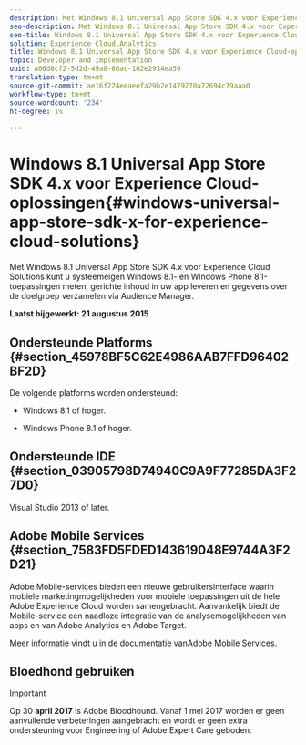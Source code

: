 ```yaml
---
description: Met Windows 8.1 Universal App Store SDK 4.x voor Experience Cloud Solutions kunt u systeemeigen Windows 8.1- en Windows Phone 8.1-toepassingen meten, gerichte inhoud binnen uw app leveren en gegevens over het publiek verzamelen en benutten via Audience Manager.
seo-description: Met Windows 8.1 Universal App Store SDK 4.x voor Experience Cloud Solutions kunt u systeemeigen Windows 8.1- en Windows Phone 8.1-toepassingen meten, gerichte inhoud binnen uw app leveren en gegevens over het publiek verzamelen en benutten via Audience Manager.
seo-title: Windows 8.1 Universal App Store SDK 4.x voor Experience Cloud-oplossingen
solution: Experience Cloud,Analytics
title: Windows 8.1 Universal App Store SDK 4.x voor Experience Cloud-oplossingen
topic: Developer and implementation
uuid: a06d8cf2-5d2d-49a8-86ac-102e2934ea59
translation-type: tm+mt
source-git-commit: ae16f224eeaeefa29b2e1479270a72694c79aaa0
workflow-type: tm+mt
source-wordcount: '234'
ht-degree: 1%

---
```



# Windows 8.1 Universal App Store SDK 4.x voor Experience Cloud-oplossingen{#windows-universal-app-store-sdk-x-for-experience-cloud-solutions}

Met Windows 8.1 Universal App Store SDK 4.x voor Experience Cloud Solutions kunt u systeemeigen Windows 8.1- en Windows Phone 8.1-toepassingen meten, gerichte inhoud in uw app leveren en gegevens over de doelgroep verzamelen via Audience Manager.

**Laatst bijgewerkt: 21 augustus 2015**

## Ondersteunde Platforms {#section_45978BF5C62E4986AAB7FFD96402BF2D}

De volgende platforms worden ondersteund:

* Windows 8.1 of hoger.

* Windows Phone 8.1 of hoger.

## Ondersteunde IDE {#section_03905798D74940C9A9F77285DA3F27D0}

Visual Studio 2013 of later.

## Adobe Mobile Services {#section_7583FD5FDED143619048E9744A3F2D21}

Adobe Mobile-services bieden een nieuwe gebruikersinterface waarin mobiele marketingmogelijkheden voor mobiele toepassingen uit de hele Adobe Experience Cloud worden samengebracht. Aanvankelijk biedt de Mobile-service een naadloze integratie van de analysemogelijkheden van apps en van Adobe Analytics en Adobe Target.

Meer informatie vindt u in de documentatie [van](/help/using/home.md)Adobe Mobile Services.

## Bloedhond gebruiken

>[!IMPORTANT]
>
>Op 30 **april 2017** is Adobe Bloodhound. Vanaf 1 mei 2017 worden er geen aanvullende verbeteringen aangebracht en wordt er geen extra ondersteuning voor Engineering of Adobe Expert Care geboden.
